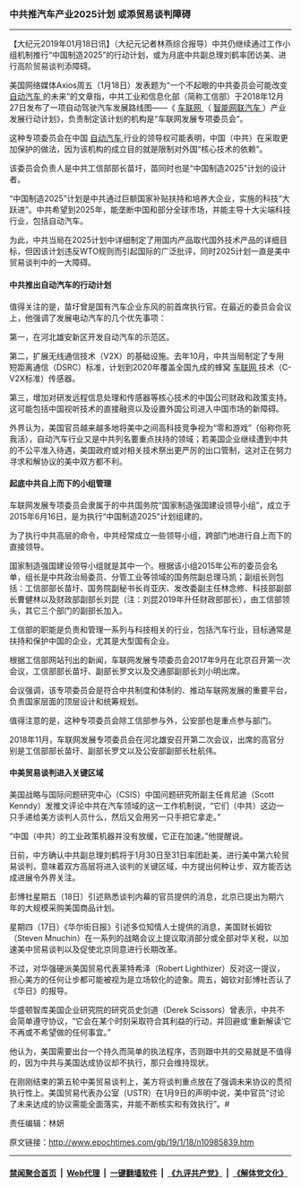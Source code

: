 ### 中共推汽车产业2025计划 或添贸易谈判障碍
------------------------

<p>
 【大纪元2019年01月18日讯】（大纪元记者林燕综合报导）中共仍继续通过工作小组机制推行“中国制造2025”的行动计划，或为月底中共副总理刘鹤率团访美、进行高阶贸易谈判添障碍。
</p>
<p>
 美国网络媒体Axios周五（1月18日）发表题为“一个不起眼的中共委员会可能改变
 <a href="http://www.epochtimes.com/gb/tag/%E8%87%AA%E5%8A%A8%E6%B1%BD%E8%BD%A6.html">
  自动汽车
 </a>
 的未来”的文章指，中共工业和信息化部（简称工信部）于2018年12月27日发布了一项自动驾驶汽车发展路线图——《
 <a href="http://www.epochtimes.com/gb/tag/%E8%BD%A6%E8%81%94%E7%BD%91.html">
  车联网
 </a>
 （
 <a href="http://www.epochtimes.com/gb/tag/%E6%99%BA%E8%83%BD%E7%BD%91%E8%81%94%E6%B1%BD%E8%BD%A6.html">
  智能网联汽车
 </a>
 ）产业发展行动计划》，负责制定该计划的机构是“车联网发展专项委员会”。
</p>
<p>
 这种专项委员会在中国
 <a href="http://www.epochtimes.com/gb/tag/%E8%87%AA%E5%8A%A8%E6%B1%BD%E8%BD%A6.html">
  自动汽车
 </a>
 行业的领导权可能表明，中国（中共）在采取更加保护的做法，因为该机构的成立目的就是限制对外国“核心技术的依赖”。
</p>
<p>
 该委员会负责人是中共工信部部长苗圩，苗同时也是“中国制造2025”计划的设计者。
</p>
<p>
 “中国制造2025”计划是中共通过巨额国家补贴扶持和培养大企业，实施的科技“大跃进”。中共希望到2025年，能垄断中国和部分全球市场，并能主导十大尖端科技行业，包括自动汽车。
</p>
<p>
 为此，中共当局在2025计划中详细制定了用国内产品取代国外技术产品的详细目标，但因该计划违反WTO规则而引起国际的广泛批评，同时2025计划一直是美中贸易谈判中的一大障碍。
</p>
<h4>
 中共推出自动汽车的行动计划
</h4>
<p>
 值得关注的是，苗圩曾是国有汽车企业东风的前首席执行官。在最近的委员会会议上，他强调了发展电动汽车的几个优先事项：
</p>
<p>
 第一，在河北雄安新区开发自动汽车的示范区。
</p>
<p>
 第二，扩展无线通信技术（V2X）的基础设施。去年10月，中共当局制定了专用短距离通信（DSRC）标准，计划到2020年覆盖全国九成的蜂窝
 <a href="http://www.epochtimes.com/gb/tag/%E8%BD%A6%E8%81%94%E7%BD%91.html">
  车联网
 </a>
 技术（C-V2X标准）传感器。
</p>
<p>
 第三，增加对研发远程信息处理和传感器等核心技术的中国公司财政和政策支持。这可能包括中国视听技术的直接融资以及设置外国公司进入中国市场的新障碍。
</p>
<p>
 外界认为，美国官员越来越多地将美中之间高科技竞争视为“零和游戏”（俗称你死我活），自动汽车行业又是中共列名要重点扶持的领域；若美国企业继续遭到中共的不公平准入待遇，美国政府或对相关技术祭出更严厉的出口管制，这对正在努力寻求和解协议的美中双方都不利。
</p>
<h4>
 起底中共自上而下的小组管理
</h4>
<p>
 车联网发展专项委员会隶属于的中共国务院“国家制造强国建设领导小组”，成立于2015年6月16日，是为执行“中国制造2025”计划组建的。
</p>
<p>
 为了执行中共高层的命令，中共经常成立一些领导小组，跨部门地进行自上而下的直接领导。
</p>
<p>
 国家制造强国建设领导小组就是其中一个。根据该小组2015年公布的委员会名单，组长是中共政治局委员、分管工业等领域的国务院副总理马凯；副组长则包括：工信部部长苗圩、国务院副秘书长肖亚庆、发改委副主任林念修、科技部副部长曹健林以及财政部副部长刘昆（注：刘昆2019年升任财政部部长），由工信部领头，其它三个部门的副部长加入。
</p>
<p>
 工信部的职能是负责和管理一系列与科技相关的行业，包括汽车行业，目标通常是扶持和保护中国的企业，尤其是大型国有企业。
</p>
<p>
 根据工信部网站刊出的新闻，车联网发展专项委员会2017年9月在北京召开第一次会议，工信部部长苗圩、副部长罗文以及交通部副部长刘小明出席。
</p>
<p>
 会议强调，该专项委员会是符合中共制度和体制的、推动车联网发展的重要平台，负责国家层面的顶层设计和统筹规划。
</p>
<p>
 值得注意的是，这种专项委员会除工信部参与外，公安部也是重点参与部门。
</p>
<p>
 2018年11月，车联网发展专项委员会在河北雄安召开第二次会议，出席的高官分别是工信部部长苗圩、副部长罗文以及公安部副部长杜航伟。
</p>
<h4>
 中美贸易谈判进入关键区域
</h4>
<p>
 美国战略与国际问题研究中心（CSIS）中国问题研究所副主任肯尼迪（Scott Kenndy）发推文评论中共在汽车领域的这一工作机制说，“它们（中共）这边一只手递给美方谈判人员什么，然后又会用另一只手把它拿走。”
</p>
<p>
 “中国（中共）的工业政策机器并没有放缓，它正在加速。”他提醒说。
</p>
<p>
 日前，中方确认中共副总理刘鹤将于1月30日至31日率团赴美，进行美中第六轮贸易谈判，意味着双方高层将进入谈判的关键区域，中方提出何种让步、双方能否达成进展令外界关注。
</p>
<p>
 彭博社星期五（18日）引述熟悉谈判内幕的官员提供的消息，北京已提出为期六年的大规模采购美国商品计划。
</p>
<p>
 星期四（17日）《华尔街日报》引述多位知情人士提供的消息，美国财长姆钦（Steven Mnuchin）在一系列的战略会议上提议取消部分或全部对华关税，以加速美中贸易谈判以及促使北京同意进行长期改革。
</p>
<p>
 不过，对华强硬派美国贸易代表莱特希泽（Robert Lighthizer）反对这一提议，担心美方的任何让步都可能被视为是立场软化的迹象。周五，姆钦对彭博社否认了《华日》的报导。
</p>
<p>
 华盛顿智库美国企业研究院的研究员史剑道（Derek Scissors）曾表示，中共不会简单遵守协议，“它会在某个时刻采取符合其利益的行动，并回避或‘重新解读’它不再或不希望做的任何事宜。”
</p>
<p>
 他认为，美国需要出台一个持久而简单的执法程序，否则跟中共的交易就是不值得的，因为中共与美国达成协议却不执行，那只会维持现状。
</p>
<p>
 在刚刚结束的第五轮中美贸易谈判上，美方将谈判重点放在了强调未来协议的贯彻执行性上。美国贸易代表办公室（USTR）在1月9日的声明中说，美中官员“讨论了未来达成的协议需能全面落实，并能不断核实和有效执行”。#
</p>
<p>
 责任编辑：林妍
</p>

原文链接：http://www.epochtimes.com/gb/19/1/18/n10985839.htm


------------------------
#### [禁闻聚合首页](https://github.com/gfw-breaker/banned-news/blob/master/README.md) &nbsp;|&nbsp; [Web代理](https://github.com/gfw-breaker/open-proxy/blob/master/README.md) &nbsp;|&nbsp; [一键翻墙软件](https://github.com/gfw-breaker/nogfw/blob/master/README.md) &nbsp;|&nbsp; [《九评共产党》](https://github.com/gfw-breaker/9ping.md/blob/master/README.md#九评之一评共产党是什么) &nbsp;|&nbsp; [《解体党文化》](https://github.com/gfw-breaker/jtdwh.md/blob/master/README.md#绪论)